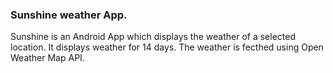 
### Sunshine weather App.

Sunshine is an Android App which displays the weather of a selected location. It displays weather for 14 days. The weather is fecthed using Open Weather Map API.
